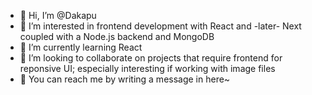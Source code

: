 - 👋 Hi, I’m @Dakapu
- 👀 I’m interested in frontend development with React and -later- Next coupled with a Node.js backend and MongoDB 
- 🌱 I’m currently learning React
- 💞️ I’m looking to collaborate on projects that require frontend for reponsive UI; especially interesting if working with image files 
- 📧 You can reach me by writing a message in here~

<!---
Dakapu/Dakapu is a ✨ special ✨ repository because its `README.md` (this file) appears on your GitHub profile.
You can click the Preview link to take a look at your changes.
--->
